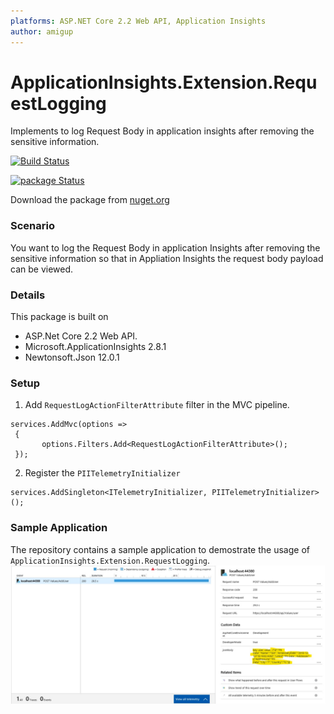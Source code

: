```yaml
---
platforms: ASP.NET Core 2.2 Web API, Application Insights
author: amigup
---
```


# ApplicationInsights.Extension.RequestLogging
Implements to log Request Body in application insights after removing the sensitive information.

[![Build Status](https://dev.azure.com/amigup/amigup/_apis/build/status/amigup.ApplicationInsights.Extension.RequestLogging)](https://dev.azure.com/amigup/amigup/_apis/build/status/amigup.ApplicationInsights.Extension.RequestLogging)

[![package Status](https://img.shields.io/nuget/v/ApplicationInsights.Extension.RequestLogging.svg?style=flat)](https://img.shields.io/nuget/v/ApplicationInsights.Extension.RequestLogging.svg?style=flat)

Download the package from [nuget.org](https://www.nuget.org/packages/ApplicationInsights.Extension.RequestLogging)

### Scenario

You want to log the Request Body in application Insights after removing the sensitive information so that in Appliation Insights the request body payload can be viewed.

### Details

This package is built on 
- ASP.Net Core 2.2 Web API.
- Microsoft.ApplicationInsights 2.8.1
- Newtonsoft.Json 12.0.1

### Setup

1. Add `RequestLogActionFilterAttribute` filter in the MVC pipeline.
```
services.AddMvc(options =>
 {
       options.Filters.Add<RequestLogActionFilterAttribute>();
 });
```

2. Register the `PIITelemetryInitializer`

```
services.AddSingleton<ITelemetryInitializer, PIITelemetryInitializer>();
```


### Sample Application
The repository contains a sample application to demostrate the usage of `ApplicationInsights.Extension.RequestLogging`.
![Application Insights](./ApplicationInsightsRequetJsonBody.jpg)
